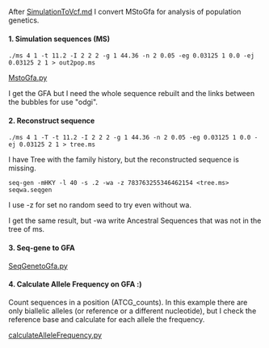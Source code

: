 After [SimulationToVcf.md](SimulationToVcf.md) I convert MStoGfa for analysis of population genetics.

#### 1. Simulation sequences (MS) 

```
./ms 4 1 -t 11.2 -I 2 2 2 -g 1 44.36 -n 2 0.05 -eg 0.03125 1 0.0 -ej 0.03125 2 1 > out2pop.ms
```
 [MstoGfa.py](/tesiFlavia/MstoGfa.py)

I get the GFA but I need the whole sequence rebuilt and the links between the bubbles for use "odgi".


#### 2. Reconstruct sequence

```
./ms 4 1 -T -t 11.2 -I 2 2 2 -g 1 44.36 -n 2 0.05 -eg 0.03125 1 0.0 -ej 0.03125 2 1 > tree.ms 
```
I have Tree with the family history, but the reconstructed sequence is missing.
 
 ```
 seq-gen -mHKY -l 40 -s .2 -wa -z 783763255346462154 <tree.ms> seqwa.seqgen
```
 I use -z for set no random seed to try even without wa. 
 
 I get the same result, but -wa write Ancestral Sequences that was not in the tree of ms.
 
 #### 3. Seq-gene to GFA

 [SeqGenetoGfa.py](/tesiFlavia/SeqgenToGfa.py)
 
 
 #### 4. Calculate Allele Frequency on GFA :)
 
Count sequences in a position (ATCG_counts). In this example there are only biallelic alleles (or reference or a different nucleotide), but I check the reference base and calculate for each allele the frequency.
 
 [calculateAlleleFrequency.py](/tesiFlavia/calculateAlleleFrequency.py)
 
